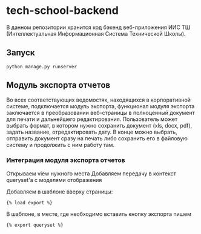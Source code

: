 # tech-school-backend

В данном репозитории хранится код бэкенд веб-приложения ИИС ТШ (Интеллектуальная Информационная Система Технической Школы).

## Запуск

```
python manage.py runserver
```

## Модуль экспорта отчетов

Во всех соответствующих ведомостях, находящихся в корпоративной системе, подключается модуль экспорта, функционал модуля экспорта заключается в преобразовании веб-страницы в полноценный документ для печати и дальнейшего редактирования.
Пользователь может выбрать формат, в котором нужно сохранить документ (xls, docx, pdf), задать название, отредактировать дату. В конце можно выбрать, отправить документ сразу на печать либо сохранить его в файловую систему и продолжить с ним работу там.

### Интеграция модуля экспорта отчетов

Открываем view нужного места
Добавляем передачу в контекст queryset'a с моделями отображения

Добавляем в шаблоне вверху страницы:

```
{% load export %}
```

В шаблоне, в месте, где необходимо вставить кнопку экспорта пишем 
```
{% export queryset %}
```